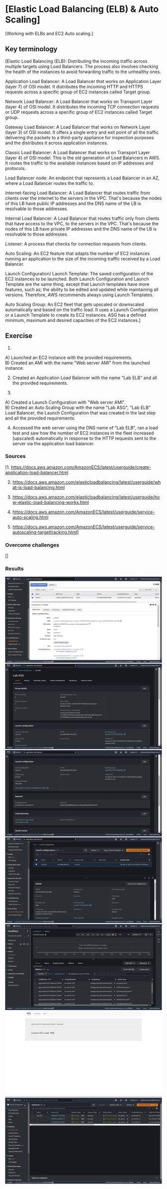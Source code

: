 # [Elastic Load Balancing (ELB) & Auto Scaling]

[Working with ELBs and EC2 Auto scaling.]

## Key terminology

[Elastic Load Balancing (ELB): Distributing the incoming traffic across multiple targets using Load Balancers. The process also involves checking the health of the instances to avoid forwarding traffic to the unhealthy ones.

Application Load Balancer: A Load Balancer that works on Application Layer (layer 7) of OSI model. It distributes the incoming HTTP and HTTPS requests across a specific group of EC2 instances called Target group.

Network Load Balancer: A Load Balancer that works on Transport Layer (layer 4) of OSI model. It distributes the incoming TCP connection requests or UDP requests across a specific group of EC2 instances called Target group.

Gateway Load Balancer:  A Load Balancer that works on Network Layer (layer 3) of OSI model. It offers a single entry and exit point of all the traffic delivering the packets to a third-party appliance for inspection purposes and the distributes it across application instances.

Classic Load Balancer: A Load Balancer that works on Transport Layer (layer 4) of OSI model. This is the old generation of Load Balancers in AWS. It routes the traffic to the available instances based on IP addresses and protocols.

Load Balancer node: An endpoint that represents a Load Balancer in an AZ, where a Load Balancer routes the traffic to.

Internet-facing Load Balancer: A Load Balancer that routes traffic from clients over the internet to the servers in the VPC. That's because the nodes of this LB have public IP addresses and the DNS name of the LB is resolvable to those addresses.

Internal Load Balancer: A Load Balancer that routes traffic only from clients that have access to the VPC, to the servers in the VPC. That's because the nodes of this LB have private IP addresses and the DNS name of the LB is resolvable to those addresses.

Listener: A process that checks for connection requests from clients.

Auto Scaling: An EC2 feature that adapts the number of EC2 instances running an application to the size of the incoming traffic received by a Load Balancer.

Launch Configuration/ Launch Template: The saved configuration of the EC2 instances to be launched. Both Launch Configuration and Launch Template are the same thing, except that Launch templates have more features, such as; the ability to be edited and updated while maintaining all versions. Therefore, AWS recommends always using Launch Templates.

Auto Scaling Group: An EC2 fleet that gets upscaled or downscaled automatically and based on the traffic load. It uses a Launch Configuration or a Launch Template to create its EC2 instances. ASG has a defined minimum, maximum and desired capacities of the EC2 instances.]

## Exercise

1.  
A) Launched an EC2 instance with the provided requirements.  
B) Created an AMI with the name "Web server AMI" from the launched instance.

2. Created an Application Load Balancer with the name "Lab ELB" and all the provided requirements.

3.  
A) Created a Launch Configuration with "Web server AMI".  
B) Created an Auto Scaling Group with the name "Lab ASG", "Lab ELB" Load Balancer, the Launch Configuration that was created in the last step and all the provided requirements.

4. Accessed the web server using the DNS name of "Lab ELB", ran a load test and saw how the number of EC2 instances in the fleet increased (upscaled) automatically in response to the HTTP requests sent to the server via the application load balancer.

### Sources

[1. <https://docs.aws.amazon.com/AmazonECS/latest/userguide/create-application-load-balancer.html>

2. <https://docs.aws.amazon.com/elasticloadbalancing/latest/userguide/what-is-load-balancing.html>

3. <https://docs.aws.amazon.com/elasticloadbalancing/latest/userguide/how-elastic-load-balancing-works.html>

4. <https://docs.aws.amazon.com/AmazonECS/latest/userguide/service-auto-scaling.html>

5. <https://docs.aws.amazon.com/AmazonECS/latest/userguide/service-autoscaling-targettracking.html>]

### Overcome challenges

[]

### Results

![Lab_ELB](https://github.com/Techgrounds-Cloud-9/cloud-9-Atalla90/blob/34d837ac4bce8df44f7c07a6ad9d7923e992de63/00_includes/Cloud(AWS)/Lab_ELB.png)  
![Lab_ASG(1)](https://github.com/Techgrounds-Cloud-9/cloud-9-Atalla90/blob/34d837ac4bce8df44f7c07a6ad9d7923e992de63/00_includes/Cloud(AWS)/Lab_ASG(1).png)  
![Lab_ASG(2)](https://github.com/Techgrounds-Cloud-9/cloud-9-Atalla90/blob/34d837ac4bce8df44f7c07a6ad9d7923e992de63/00_includes/Cloud(AWS)/Lab_ASG(2).png)  
![Launch_Configuration](https://github.com/Techgrounds-Cloud-9/cloud-9-Atalla90/blob/34d837ac4bce8df44f7c07a6ad9d7923e992de63/00_includes/Cloud(AWS)/Launch_Configuration.png)  
![CloudWatch_Metrics](https://github.com/Techgrounds-Cloud-9/cloud-9-Atalla90/blob/34d837ac4bce8df44f7c07a6ad9d7923e992de63/00_includes/Cloud(AWS)/CloudWatch_Metrics.png)  
![Load_LB](https://github.com/Techgrounds-Cloud-9/cloud-9-Atalla90/blob/34d837ac4bce8df44f7c07a6ad9d7923e992de63/00_includes/Cloud(AWS)/Load_LB.png)  
![Instances_ASed](https://github.com/Techgrounds-Cloud-9/cloud-9-Atalla90/blob/34d837ac4bce8df44f7c07a6ad9d7923e992de63/00_includes/Cloud(AWS)/Instances_ASed.png)
